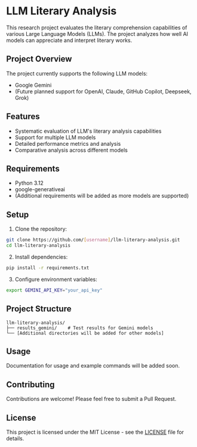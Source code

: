 # LLM Literary Analysis

This research project evaluates the literary comprehension capabilities of various Large Language Models (LLMs). The project analyzes how well AI models can appreciate and interpret literary works.

## Project Overview

The project currently supports the following LLM models:
- Google Gemini
- (Future planned support for OpenAI, Claude, GitHub Copilot, Deepseek, Grok)

## Features

- Systematic evaluation of LLM's literary analysis capabilities
- Support for multiple LLM models
- Detailed performance metrics and analysis
- Comparative analysis across different models

## Requirements

- Python 3.12
- google-generativeai
- (Additional requirements will be added as more models are supported)

## Setup

1. Clone the repository:
```bash
git clone https://github.com/[username]/llm-literary-analysis.git
cd llm-literary-analysis
```

2. Install dependencies:
```bash
pip install -r requirements.txt
```

3. Configure environment variables:
```bash
export GEMINI_API_KEY="your_api_key"
```

## Project Structure

```
llm-literary-analysis/
├── results_gemini/    # Test results for Gemini models
└── [Additional directories will be added for other models]
```

## Usage

Documentation for usage and example commands will be added soon.

## Contributing

Contributions are welcome! Please feel free to submit a Pull Request.

## License

This project is licensed under the MIT License - see the [LICENSE](LICENSE) file for details.
